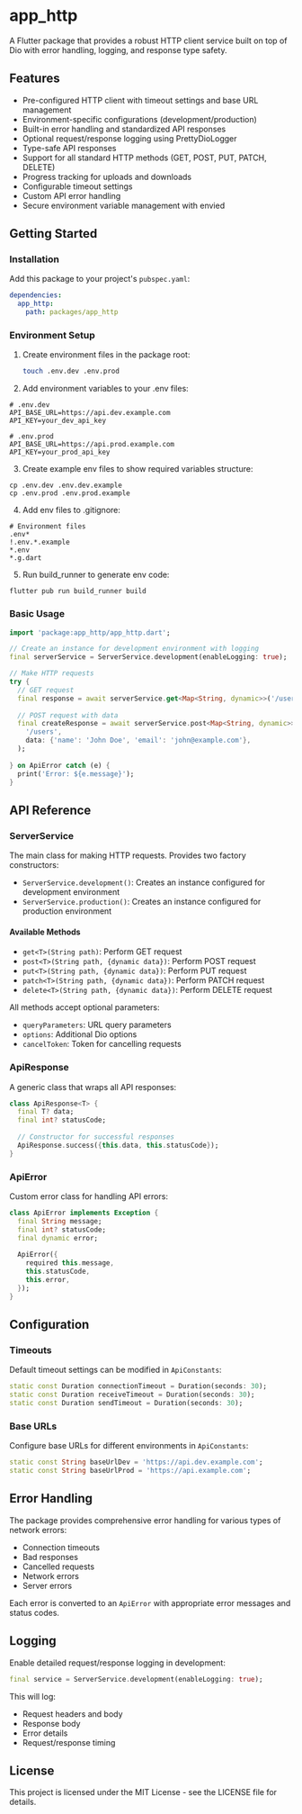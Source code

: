 # app_http

A Flutter package that provides a robust HTTP client service built on top of Dio with error handling, logging, and response type safety.

## Features

- Pre-configured HTTP client with timeout settings and base URL management
- Environment-specific configurations (development/production)
- Built-in error handling and standardized API responses
- Optional request/response logging using PrettyDioLogger
- Type-safe API responses
- Support for all standard HTTP methods (GET, POST, PUT, PATCH, DELETE)
- Progress tracking for uploads and downloads
- Configurable timeout settings
- Custom API error handling
- Secure environment variable management with envied

## Getting Started

### Installation

Add this package to your project's `pubspec.yaml`:

```yaml
dependencies:
  app_http:
    path: packages/app_http
```

### Environment Setup

1. Create environment files in the package root:
   ```bash
   touch .env.dev .env.prod
   
2. Add environment variables to your .env files:
```
# .env.dev
API_BASE_URL=https://api.dev.example.com
API_KEY=your_dev_api_key

# .env.prod
API_BASE_URL=https://api.prod.example.com
API_KEY=your_prod_api_key
```
3. Create example env files to show required variables structure:
```
cp .env.dev .env.dev.example
cp .env.prod .env.prod.example
```
4. Add env files to .gitignore:
```
# Environment files
.env*
!.env.*.example
*.env
*.g.dart
```
5. Run build_runner to generate env code:
```
flutter pub run build_runner build
```

### Basic Usage

```dart
import 'package:app_http/app_http.dart';

// Create an instance for development environment with logging
final serverService = ServerService.development(enableLogging: true);

// Make HTTP requests
try {
  // GET request
  final response = await serverService.get<Map<String, dynamic>>('/users');
  
  // POST request with data
  final createResponse = await serverService.post<Map<String, dynamic>>(
    '/users',
    data: {'name': 'John Doe', 'email': 'john@example.com'},
  );
  
} on ApiError catch (e) {
  print('Error: ${e.message}');
}
```

## API Reference

### ServerService

The main class for making HTTP requests. Provides two factory constructors:

- `ServerService.development()`: Creates an instance configured for development environment
- `ServerService.production()`: Creates an instance configured for production environment

#### Available Methods

- `get<T>(String path)`: Perform GET request
- `post<T>(String path, {dynamic data})`: Perform POST request
- `put<T>(String path, {dynamic data})`: Perform PUT request
- `patch<T>(String path, {dynamic data})`: Perform PATCH request
- `delete<T>(String path, {dynamic data})`: Perform DELETE request

All methods accept optional parameters:
- `queryParameters`: URL query parameters
- `options`: Additional Dio options
- `cancelToken`: Token for cancelling requests

### ApiResponse

A generic class that wraps all API responses:

```dart
class ApiResponse<T> {
  final T? data;
  final int? statusCode;
  
  // Constructor for successful responses
  ApiResponse.success({this.data, this.statusCode});
}
```

### ApiError

Custom error class for handling API errors:

```dart
class ApiError implements Exception {
  final String message;
  final int? statusCode;
  final dynamic error;
  
  ApiError({
    required this.message,
    this.statusCode,
    this.error,
  });
}
```

## Configuration

### Timeouts

Default timeout settings can be modified in `ApiConstants`:

```dart
static const Duration connectionTimeout = Duration(seconds: 30);
static const Duration receiveTimeout = Duration(seconds: 30);
static const Duration sendTimeout = Duration(seconds: 30);
```

### Base URLs

Configure base URLs for different environments in `ApiConstants`:

```dart
static const String baseUrlDev = 'https://api.dev.example.com';
static const String baseUrlProd = 'https://api.example.com';
```

## Error Handling

The package provides comprehensive error handling for various types of network errors:

- Connection timeouts
- Bad responses
- Cancelled requests
- Network errors
- Server errors

Each error is converted to an `ApiError` with appropriate error messages and status codes.

## Logging

Enable detailed request/response logging in development:

```dart
final service = ServerService.development(enableLogging: true);
```

This will log:
- Request headers and body
- Response body
- Error details
- Request/response timing

## License

This project is licensed under the MIT License - see the LICENSE file for details.